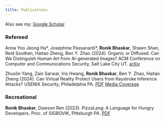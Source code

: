 ```yaml
---
title: Publications
---
```


Also see my: [Google Scholar](https://scholar.google.com/citations?user=dqTwtegAAAAJ&hl=en&oi=ao)

### Refereed

Anna Yoo Jeong Ha*, Josephine Passananti*, **Ronik Bhaskar**, Shawn Shan, Reid Southen, Haitao Zheng, Ben Y. Zhao (2024). Organic or Diffused: Can We Distinguish Human Art from AI-generated Images? ACM Conference on Computer and Communications Security, Salt Lake City UT. [arXiv](https://arxiv.org/abs/2402.03214)

Zhuolin Yang, Zain Sarwar, Iris Hwang, **Ronik Bhaskar**, Ben Y. Zhao, Haitao Zheng (2024). Can Virtual Reality Protect Users from Keystroke Inference Attacks? USENIX Security, Philadelphia PA. [PDF](https://www.usenix.org/system/files/sec23winter-prepub-116-yang-zhuolin.pdf) [Media Coverage](https://www.newscientist.com/article/2401929-ai-can-steal-passwords-in-virtual-reality-from-avatar-hand-motions/)

### Recreational

**Ronik Bhaskar**, Dawson Ren (2023). PizzaLang: A Language for Hungry Developers. Proc. of SIGBOVIK, Pittsburgh PA. [PDF](/projects/PizzaLang.pdf) 